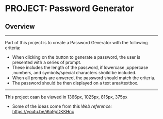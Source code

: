 # PROJECT: Password Generator

## Overview
___
Part of this project is to create a Password Generator with the following criteria:
- When clicking on the button to generate a password, the user is presented with a series of prompt.
- These includes the length of the password, if lowercase ,uppercase ,numbers, and symbols/special characters shoild be included.
- When all prompts are anwered, the password should match the criteria.
- The password should be then displayed on a text area/textbox.

___

This project caan be viewed in 1366px, 1025px, 815px, 375px



- Some of the ideas come from this *Web reference:* https://youtu.be/iKo9pDKKHnc

